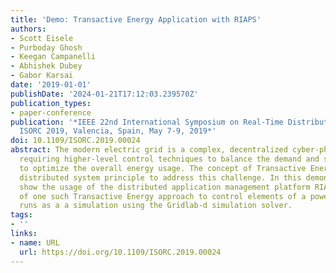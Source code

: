 ```yaml
---
title: 'Demo: Transactive Energy Application with RIAPS'
authors:
- Scott Eisele
- Purboday Ghosh
- Keegan Campanelli
- Abhishek Dubey
- Gabor Karsai
date: '2019-01-01'
publishDate: '2024-01-21T17:12:03.239570Z'
publication_types:
- paper-conference
publication: '*IEEE 22nd International Symposium on Real-Time Distributed Computing,
  ISORC 2019, Valencia, Spain, May 7-9, 2019*'
doi: 10.1109/ISORC.2019.00024
abstract: The modern electric grid is a complex, decentralized cyber-physical system
  requiring higher-level control techniques to balance the demand and supply of energy
  to optimize the overall energy usage. The concept of Transactive Energy utilizes
  distributed system principle to address this challenge. In this demonstration we
  show the usage of the distributed application management platform RIAPS in the implementation
  of one such Transactive Energy approach to control elements of a power system, which
  runs as a a simulation using the Gridlab-d simulation solver.
tags:
- ''
links:
- name: URL
  url: https://doi.org/10.1109/ISORC.2019.00024
---
```


